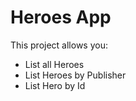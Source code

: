 # Heroes App

This project allows you:

- List all Heroes
- List Heroes by Publisher
- List Hero by Id
